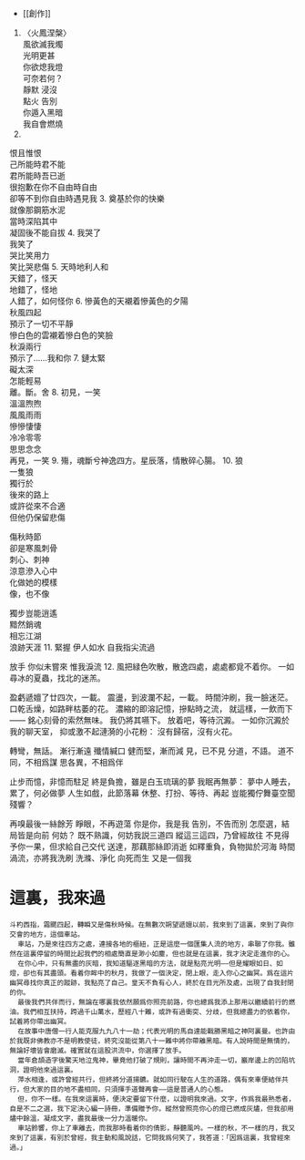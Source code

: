 -  [[創作]] 
1. 〈火鳳涅槃〉  
  風欲滅我燭  
  光明更甚  
  你欲熄我燈  
  可奈若何？  
  靜默 浸沒  
  點火 告別  
  你遁入黑暗  
  我自會燃燒
2. 
  恨且惟恨  
  己所能時君不能  
  君所能時吾已逝  
  很抱歉在你不自由時自由  
  卻等不到你自由時遇見我
3. 
  奠基於你的快樂  
  就像那鋼筋水泥  
  當時深陷其中  
  凝固後不能自拔
 4. 
  我哭了  
  我笑了  
  哭比笑用力  
  笑比哭悲傷
5. 
  天時地利人和  
  天錯了，怪天  
  地錯了，怪地  
  人錯了，如何怪你
6. 
  慘黃色的天襯着慘黃色的夕陽  
  秋風四起  
  預示了一切不平靜  
  慘白色的雲襯着慘白色的笑臉  
  秋淚兩行  
  預示了……我和你
7. 
  鏈太緊  
  礙太深  
  怎能輕易  
  離。斷。舍
8. 
  初見，一笑  
  溫溫煦煦  
  風風雨雨  
  慘慘悽悽  
  冷冷零零  
  思思念念  
  再見，一笑
9. 
  殤，魂斷兮神逸四方。星辰落，情散碎心腸。
10. 
  狼  
  一隻狼  
  獨行於  
  後來的路上  
  或許從來不合適  
  但他仍保留悲傷  
  
  傷秋時節  
  卻是寒風刺骨  
  刺心、刺神  
  涼意滲入心中  
  化做她的模樣  
  像，也不像  
  
  獨步豈能逍遙  
  黯然銷魂  
  相忘江湖  
  浪跡天涯
11. 
  緊握
  伊人如水
  自我指尖流過

  放手
  你似未嘗來
  惟我淚流
12. 
  風把緑色吹散，散逸四處，處處都覓不着你。
  一如尋冰的夏蟲，找北的迷羔。
  
盈虧遞嬗了廿四次，一載。
震盪，到波瀾不起，一載。
時間沖刷，我一臉迷茫。
口乾舌燥，如路畔枯萎的花。
濃縮的即溶記憶，摻點時之流，
就這樣，一飲而下——
銘心刻骨的索然無味。
我仍將其嚥下。
放着吧，等待沉澱。
一如你沉澱於我的聊天室，
抑或激不起漣漪的小花粉：
沒有歸宿，沒有火花。

轉彎，無話。
漸行漸遠
殲情緘口
健而堅，漸而減
見，已不見
分道，不語。
道不同，不相爲謀
思各異，不相爲伴

止步而憶，非憶而駐足
終是負擔，雖是白玉琉璃的夢
我眠再無夢：
夢中人睡去，累了，何必做夢
人生如戲，此節落幕
休整、打扮、等待、再起
豈能獨佇舞臺空聞殘響？

再嗅最後一絲餘芳
睜眼，不再遊蕩
你是你，我是我
告別，不告而別
怎麼選，結局皆是向前
何妨？
既不熟識，何妨我説三道四
縱這三這四，乃曾經故往
不見得予你一果，但求給自己交代
送達，那藕那絲即消逝
如釋重負，負物拋於河海
時間渦流，亦將我洗刷
洗滌、淨化
向死而生
又是一個我

# 這裏，我來過

	斗杓西指，霜颸四起，轉瞬又是傷秋時候。在無數次朔望遞嬗以前，我來到了這裏，來到了與你交會的地方，這個車站。
	  車站，乃是來往四方之處，連接各地的樞紐，正是這麼一個匯集人流的地方，串聯了你我。雖然在這裏停留的時間比起我們的相處簡直是渺小如塵，但也就是在這裏，我才決定走進你的心。
	  在你心中，只有無盡的灰暗，我知道驅逐黑暗的方法，就是點亮光明——但是耀眼如日、如燈，卻也有其盡頭。看着你眸中的秋月，我做了一個決定，閉上眼，走入你心之幽冥。爲在這片幽冥尋找你真正的蹤跡，我點亮了自己。皇天不負有心人，終於在目光所及處，出現了自我封閉的你。
	  最後我們共伴而行，無論在哪裏我依然願爲你照亮前路，你也總爲我添上那用以繼續前行的燃油。我們相互扶持，跨過千山萬水，歷經八十難，或許有過衝突、分歧，但我總盡力的依着你，試着將你帶出幽冥。
	  在故事中唐僧一行人能克服九九八十一劫；代表光明的馬自達能戰勝黑暗之神阿裏曼。也許由於我既非佛教亦不是明教使徒，終究沒能從第八十一難中將你帶離黑暗。有人說時間是無情的，無論好壞皆會磨滅。確實就在這股洪流中，你選擇了放手。
	  當年倉頡造字後驚天地泣鬼神，畢竟他打破了規則，讓時間不再沖走一切，巖岸邊上的凹陷坑洞，證明他來過這裏。
	  萍水相逢，或許曾經共行，但終將分道揚鑣。就如同行駛在人生的道路，偶有來車便結伴共行，但大家的目的地不盡相同，只須揮手道聲再會——這是普通人的心態。
	  但，你不一樣。在我來這裏時，便決定要留下什麼，以證明我來過。文字，作爲我最熟悉者，自是不二之選，我下定決心編一詩冊，準備贈予你，縱然曾照亮你心的燈已燃成灰燼，但我卻用燼中餘溫，凝成文字，盡我最後一分力溫暖你。
	  車站鈴響，你上了車離去，而我那時看着你的倩影，靜聽風吟。一樣的秋，不一樣的月，我又來到了這裏，有別於曾經，我主動和風說話，它問我爲何笑了，我答道：「因爲這裏，我曾經來過。」